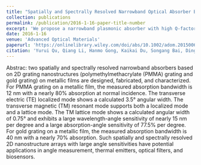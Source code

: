 ```yaml
---
title: "Spatially and Spectrally Resolved Narrowband Optical Absorber Based on 2D Grating Nanostructures on Metallic Films"
collection: publications
permalink: /publication/2016-1-16-paper-title-number
excerpt: 'We propose a narrowband plasmonic absorber with high Q-factor (~100).'
date: 2016-1-16
venue: 'Advanced Optical Materials'
paperurl: 'https://onlinelibrary.wiley.com/doi/abs/10.1002/adom.201500651'
citation: 'Yurui Qu, Qiang Li, Hanmo Gong, Kaikai Du, Songang Bai, Ding Zhao, Hui Ye, Min Qiu, Advanced Optical Materials, 2016, 3(4): 480-486'
---
```


Abstrac: two spatially and spectrally resolved narrowband absorbers based on 2D grating nanostructures (polymethylmethacrylate (PMMA) grating and gold grating) on metallic films are designed, fabricated, and characterized. For PMMA grating on a metallic film, the measured absorption bandwidth is 12 nm with a nearly 80% absorption at normal incidence. The transverse electric (TE) localized mode shows a calculated 3.5° angular width. The transverse magnetic (TM) resonant mode supports both a localized mode and a lattice mode. The TM lattice mode shows a calculated angular width of 0.75° and exhibits a large wavelength-angle sensitivity of nearly 15 nm per degree and a large absorption-angle sensitivity of 77.5% per degree. For gold grating on a metallic film, the measured absorption bandwidth is 40 nm with a nearly 70% absorption. Such spatially and spectrally resolved 2D nanostructure arrays with large angle sensitivities have potential applications in angle measurement, thermal emitters, optical filters, and biosensors.
